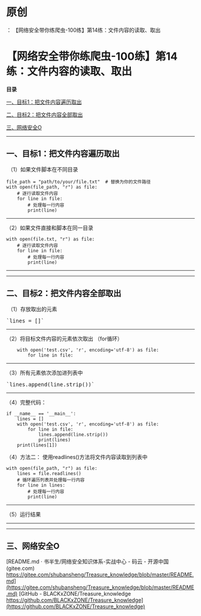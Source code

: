 # 原创
：  【网络安全带你练爬虫-100练】第14练：文件内容的读取、取出

# 【网络安全带你练爬虫-100练】第14练：文件内容的读取、取出

**目录**

[一、目标1：把文件内容遍历取出](#%E4%B8%80%E3%80%81%E7%9B%AE%E6%A0%871%EF%BC%9A%E6%8A%8A%E6%96%87%E4%BB%B6%E5%86%85%E5%AE%B9%E9%81%8D%E5%8E%86%E5%8F%96%E5%87%BA)

[二、目标2：把文件内容全部取出](#%E4%BA%8C%E3%80%81%E7%9B%AE%E6%A0%872%EF%BC%9A%E6%8A%8A%E6%96%87%E4%BB%B6%E5%86%85%E5%AE%B9%E5%85%A8%E9%83%A8%E5%8F%96%E5%87%BA)

[三、网络安全O](#%E4%B8%89%E3%80%81%E7%BD%91%E7%BB%9C%E5%AE%89%E5%85%A8%E5%B0%8F%E5%9C%88%E5%AD%90)

---


## 一、目标1：把文件内容遍历取出

> 
 （1）如果文件脚本在不同目录
<pre><code>file_path = "path/to/your/file.txt"  # 替换为你的文件路径
with open(file_path, "r") as file:
    # 逐行读取文件内容
    for line in file:
        # 处理每一行内容
        print(line)</code></pre>
<hr/>
（2）如果文件直接和脚本在同一目录
<pre><code>with open(file.txt, "r") as file:
    # 逐行读取文件内容
    for line in file:
        # 处理每一行内容
        print(line)</code></pre>



---


---


## 二、目标2：把文件内容全部取出

> 
 （1）存放取出的元素
<pre>`lines = []`</pre>
<hr/>
（2）将目标文件内容的元素依次取出
（for循环）
<pre><code>    with open('test.csv', 'r', encoding='utf-8') as file:
        for line in file:</code></pre>
<hr/>
（3）所有元素依次添加进列表中
<pre>`lines.append(line.strip())`</pre>
<hr/>
（4）完整代码：
<pre><code>if __name__ == '__main__':
    lines = []
    with open('test.csv', 'r', encoding='utf-8') as file:
        for line in file:
            lines.append(line.strip())
            print(lines)
    print(lines[1])</code></pre>

（4）方法二：
使用readlines()方法将文件内容读取到列表中
<pre><code>with open(file_path, "r") as file:
    lines = file.readlines()
    # 循环遍历列表并处理每一行内容
    for line in lines:
        # 处理每一行内容
        print(line)</code></pre>

<hr/>
（5）运行结果




---


---


> 
<h2>三、网络安全O</h2>

[README.md · 书半生/网络安全知识体系-实战中心 - 码云 - 开源中国 (gitee.com)<img alt="" src="https://csdnimg.cn/release/blog_editor_html/release2.3.2/ckeditor/plugins/CsdnLink/icons/icon-default.png?t=N5K3"/>https://gitee.com/shubansheng/Treasure_knowledge/blob/master/README.md](https://gitee.com/shubansheng/Treasure_knowledge/blob/master/README.md)
[GitHub - BLACKxZONE/Treasure_knowledge<img alt="" src="https://csdnimg.cn/release/blog_editor_html/release2.3.2/ckeditor/plugins/CsdnLink/icons/icon-default.png?t=N5K3"/>https://github.com/BLACKxZONE/Treasure_knowledge](https://github.com/BLACKxZONE/Treasure_knowledge)


